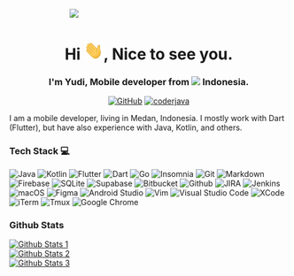 <p align="center"><img src="https://media.tenor.com/images/49e8bbc5b4245a62076c898a713e8a28/tenor.gif" width="150" style="margin-right:100" />                    </p>
<h1 align="center">Hi <img src="https://raw.githubusercontent.com/ABSphreak/ABSphreak/master/gifs/Hi.gif" width="35" />, Nice to see you.</h1>
<h3 align="center">I'm Yudi, Mobile developer from <img src="https://hatscripts.github.io/circle-flags/flags/id.svg" width="18"> <b>Indonesia</b>.</h3>
<p align="center"> <a href="https://github.com/coderjava"><img alt="GitHub" src="https://img.shields.io/badge/dynamic/json?logo=github&label=Followers&labelColor=282c34&color=181717&query=%24.data.totalSubs&url=https%3A%2F%2Fapi.spencerwoo.com%2Fsubstats%2F%3Fsource%3Dgithub%26queryKey%3Dcoderjava&longCache=true"/></a> <a href="https://github.com/coderjava"><img src="https://komarev.com/ghpvc/?username=coderjava&label=Visitors" alt="coderjava" /></a> </p>

I am a mobile developer, living in Medan, Indonesia. I mostly work with Dart (Flutter), but have also experience with Java, Kotlin, and others.

<h3>Tech Stack 💻</h3>
<p>
  <img alt="Java" src="https://img.shields.io/badge/Java-ed8b00?style=flat-square&logo=java&logoColor=white" />
  <img alt="Kotlin" src="https://img.shields.io/badge/Kotlin-0095D5?style=flat-square&logo=kotlin&logoColor=white" />
  <img alt="Flutter" src="https://img.shields.io/badge/Flutter-02569B?style=flat-square&logo=flutter&logoColor=white" />
  <img alt="Dart" src="https://img.shields.io/badge/Dart-0175C2?style=flat-square&logo=dart&logoColor=white" />
  <img alt="Go" src="https://img.shields.io/badge/Go-00ADD8?style=flat&logo=go&logoColor=white" />
  <img alt="Insomnia" src="https://img.shields.io/badge/Insomnia-5849BE?style=flat-square&logo=insomnia&logoColor=white" />
  <img alt="Git" src="https://img.shields.io/badge/Git-F05032?style=flat-square&logo=git&logoColor=white" />
  <img alt="Markdown" src="https://img.shields.io/badge/Markdown-000000?style=flat-square&logo=markdown&logoColor=white" />
  <img alt="Firebase" src="https://img.shields.io/badge/Firebase-039BE5?style=flat-square&logo=firebase&logoColor=white" />
  <img alt="SQLite" src="https://img.shields.io/badge/SQLite-07405E?style=flat-square&logo=sqlite&logoColor=white" />
  <img alt="Supabase" src="https://img.shields.io/badge/Supabase-181818?style=flat-square&logo=supabase&logoColor=white" />
  <img alt="Bitbucket" src="https://img.shields.io/badge/Bitbucket-0747a6?style=flat-square&logo=bitbucket&logoColor=white" />
  <img alt="Github" src="https://img.shields.io/badge/GitHub-100000?style=flat-square&logo=github&logoColor=white" />
  <img alt="JIRA" src="https://img.shields.io/badge/Jira-0052CC?style=flat-square&logo=Jira&logoColor=white" />
  <img alt="Jenkins" src="https://img.shields.io/badge/Jenkins-D24939?style=flat-square&logo=Jenkins&logoColor=white" />
  <img alt="macOS" src="https://img.shields.io/badge/macOS-000000?style=flat-square&logo=apple&logoColor=white" />
  <img alt="Figma" src="https://img.shields.io/badge/Figma-F24E1E?style=flat-square&logo=figma&logoColor=white" />
  <img alt="Android Studio" src="https://img.shields.io/badge/Android_Studio-3DDC84?style=flat-square&logo=android-studio&logoColor=white" />
  <img alt="Vim" src="https://img.shields.io/badge/VIM-%2311AB00.svg?&style=flat-square&logo=vim&logoColor=white" />
  <img alt="Visual Studio Code" src="https://img.shields.io/badge/Visual_Studio_Code-0078D4?style=flat-square&logo=visual%20studio%20code&logoColor=white" />
  <img alt="XCode" src="https://img.shields.io/badge/Xcode-007ACC?style=flat-square&logo=Xcode&logoColor=white" />
  <img alt="iTerm" src="https://img.shields.io/badge/iTerm2-000000?style=flat-square&logo=iterm2&logoColor=white" />
  <img alt="Tmux" src="https://img.shields.io/badge/tmux-1BB91F?style=flat-square&logo=tmux&logoColor=white" />
  <img alt="Google Chrome" src="https://img.shields.io/badge/Google_chrome-4285F4?style=flat-square&logo=Google-chrome&logoColor=white" />
</p>

<h3>Github Stats</h3>
<a href="https://github-readme-stats.vercel.app/api?username=CoderJava&theme=vue-dark&hide_border=true&include_all_commits=false&count_private=false" target="_blank"><img alt="Github Stats 1" src="https://github-readme-stats.vercel.app/api?username=CoderJava&theme=vue-dark&hide_border=true&include_all_commits=false&count_private=false" /></a>
<br />
<a href="https://github-readme-streak-stats.herokuapp.com/?user=CoderJava&theme=vue-dark&hide_border=true" target="_blank"><img alt="Github Stats 2" src="https://github-readme-streak-stats.herokuapp.com/?user=CoderJava&theme=vue-dark&hide_border=true" /></a>
<br />
<a href="https://github-readme-stats.vercel.app/api/top-langs/?username=CoderJava&theme=vue-dark&hide_border=true&include_all_commits=false&count_private=false&layout=compact" target="_blank"><img alt="Github Stats 3" src="https://github-readme-stats.vercel.app/api/top-langs/?username=CoderJava&theme=vue-dark&hide_border=true&include_all_commits=false&count_private=false&layout=compact" /></a>
